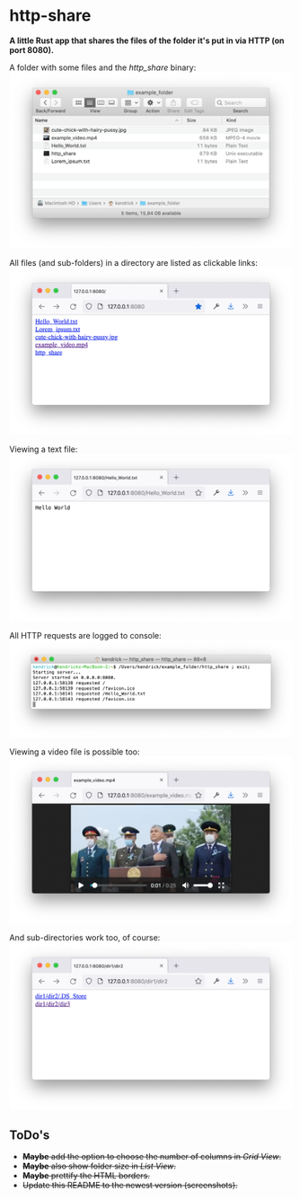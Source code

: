 # http-share
**A little Rust app that shares the files of the folder it's put in via HTTP (on port 8080).**

A folder with some files and the *http_share* binary:
![](images/1.png "")

All files (and sub-folders) in a directory are listed as clickable links:
![](images/2.png "")

Viewing a text file:
![](images/3.png "")

All HTTP requests are logged to console:
![](images/4.png "")

Viewing a video file is possible too:
![](images/5.png "")

And sub-directories work too, of course:
![](images/6.png "")

## ToDo's

* ~~**Maybe** add the option to choose the number of columns in *Grid View*.~~
* ~~**Maybe** also show folder size in *List View*.~~
* ~~**Maybe** prettify the HTML <table> borders.~~
* Update this README to the newest version (screenshots).